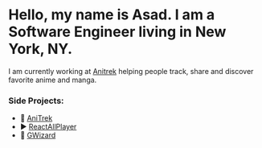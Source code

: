 # Hello, my name is Asad. I am a Software Engineer living in New York, NY.

I am currently working at [Anitrek](https://anitrek.co/) helping people track, share and discover favorite anime and manga. 


### Side Projects:
- 🔎 [AniTrek](https://anitrek.co/)
- ▶️  [ReactAllPlayer](https://reactallplayer.asadbek.dev/)
- 🎨 [GWizard](https://gwizard.asadbek.dev)

